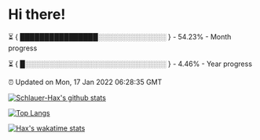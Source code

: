 # Hi there!

⏳ { ████████████████░░░░░░░░░░░░░░ } - 54.23% - Month progress

⏳ { █░░░░░░░░░░░░░░░░░░░░░░░░░░░░░ } - 4.46% - Year progress

⏰ Updated on Mon, 17 Jan 2022 06:28:35 GMT


[![Schlauer-Hax's github stats](https://github-readme-stats.vercel.app/api?username=Schlauer-Hax&show_icons=true&theme=dark&count_private=true)](https://github.com/Schlauer-Hax)


[![Top Langs](https://github-readme-stats.vercel.app/api/top-langs/?username=Schlauer-Hax&layout=compact&theme=dark)](https://github.com/Schlauer-Hax?tab=repositories)


[![Hax's wakatime stats](https://github-readme-stats.vercel.app/api/wakatime?username=Hax&theme=dark)](https://wakatime.com/@Hax)

